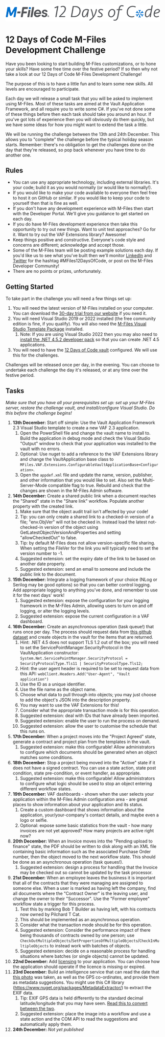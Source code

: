 ![12 Days of Code logo](lib/logo.png)

# 12 Days of Code M-Files Development Challenge

Have you been looking to start building M-Files customizations, or to hone your skills?  Have some free time over the festive period?  If so then why not take a look at our 12 Days of Code M-Files Development Challenge!

The purpose of this is to have a little fun and to learn some new skills.  All levels are encouraged to participate.

Each day we will release a small task that you will be asked to implement using M-Files.  Most of these tasks are aimed at the Vault Application Framework, and all require you to write some C#.  If you've not done some of these things before then each task should take you around an hour.  If you've got lots of experience then you will obviously do them quickly, but we have some ideas for how you might want to extend the task a little.

We will be running the challenge between the 13th and 24th December.  This allows you to "complete" the challenge before the typical holiday season starts.  Remember: there's no obligation to get the challenges done on the day that they're released, so pop back whenever you have time to do another one.

## Rules

* You can use any appropriate technology, including external libraries.  It's your code; build it as you would normally (or would like to normally!).
* If you would like to make your code available to everyone then feel free to host it on GitHub or similar.  If you would like to keep your code to yourself then that is fine as well.
* If you don't have any development experience with M-Files then start with the Developer Portal.  We'll give you guidance to get started on each day.
* If you do have M-Files development experience then take this opportunity to try out new things.  Want to unit test approaches?  Go for it.  Want to try out the VAF Extensions library? Awesome!
* Keep things positive and constructive.  Everyone's code style and concerns are different; acknowledge and accept those.
* Some of the M-Files team will be posting example solutions each day.  If you'd like us to see what you've built then we'll monitor <a href="https://www.linkedin.com/feed/hashtag/?keywords=MFiles12DaysOfCode">LinkedIn</a> and <a href="https://twitter.com/hashtag/MFiles12DaysOfCode">Twitter</a> for the hashtag #MFiles12DaysOfCode, or post on the M-Files Developer Community!
* There are no points or prizes, unfortunately.

## Getting Started

To take part in the challenge you will need a few things set up:

1. You will need the latest version of M-Files installed on your computer.  You can download the <a href="https://www.m-files.com/try-m-files/">30-day trial from our website</a> if you need it.
1. You will need Visual Studio 2019 or 2022 installed (the free community edition is fine, if you qualify).  You will also need the <a href="https://marketplace.visualstudio.com/items?itemName=M-Files.MFilesVisualStudioExtensions">M-Files Visual Studio Template Package</a> installed.
	1. Note: If you are using Visual Studio 2022 then you may also need to <a href="https://dotnet.microsoft.com/download/dotnet-framework/net452">install the .NET 4.5.2 developer pack</a> so that you can create .NET 4.5 applications.
1. You will need to have the <a href="vault-backup">12 Days of Code vault</a> configured.  We will use this for the challenges.

Challenges will be released once per day, in the evening.  You can choose to undertake each challenge the day it's released, or at any time over the festive period.

## Tasks

*Make sure that you have all your prerequisites set up: set up your M-Files server, restore the challenge vault, and install/configure Visual Studio.  Do this before the challenge begins!*

1. **13th December:** Start off simple: Use the Vault Application Framework 2.3 Visual Studio template to create a new VAF 2.3 application.
	1. Open the PowerShell file and change the vault name to install to.  Build the application in debug mode and check the Visual Studio "Output" window to check that your application was installed to the vault with no errors.
	1.	Optional: Use nuget to add a reference to the VAF Extensions library and change the VaultApplication base class to `MFiles.VAF.Extensions.ConfigurableVaultApplicationBase<Configuration>`. 
	1.	Open the `appdef.xml` file and update the name, version, publisher, and other information that you would like to set.  Also set the Multi-Server-Mode compatible flag to true.  Rebuild and check that the changes are shown in the M-Files Admin software.
1. **14th December:** Create a shared public link when a document reaches the "Shared" state in the "Share link" workflow. Populate another property with the created link.
	1. Make sure that the object audit trail isn't affected by your code!
	1. Tip: you can only create a shared link to a checked-in version of a file; "env.ObjVer" will not be checked in.  Instead load the latest not-checked-in version of the object using GetLatestObjectVersionAndProperties and setting "allowCheckedOut" to false.
	1. Tip: by default M-Files does not allow version-specific file sharing.  When setting the FileVer for the link you will typically need to set the version number to -1.
	1. Suggested extension: set the expiry date of the link to be based on another date property.
	1. Suggested extension: send an email to someone and include the public link to the document.
1. **15th December:** Integrate a logging framework of your choice (NLog or Serilog may be good options) so that you can better control logging.  Add appropriate logging to anything you've done, and remember to use it for the next days' work!
	1. Suggested extension: expose the configuration for your logging framework in the M-Files Admin, allowing users to turn on and off logging, or alter the logging levels.
	2. Suggested extension: expose the current configuration in a VAF dashboard.
1. **16th December:** Create an asynchronous operation (task queue!) that runs once per day.  The process should request data from [this github dataset](https://api.github.com/gists) and create objects in the vault for the items that are returned.
	1. Hint: .NET 4.5 does not support TLS 1.2 out of the box; you will need to set the ServicePointManager.SecurityProtocol in the VaultApplication constructor: `System.Net.ServicePointManager.SecurityProtocol = SecurityProtocolType.Tls11 | SecurityProtocolType.Tls12;`
	1. Hint: the user agent header is required to be set to request data from this API: `webClient.Headers.Add("User-Agent", "Vault application")`
	1. Use the ID as a unique identifier.
	1. Use the file name as the object name.
	1. Choose what data to pull through into objects; you may just choose to add the object's JSON into the description property.
	1. You may want to use the VAF Extensions for this!
	1. Consider what the appropriate transaction mode is for this operation.
	1. Suggested extension: deal with IDs that have already been imported.
	1. Suggested extension: enable the user to run the process on demand.
	1. Suggested extension: allow the user to customise the schedule that this runs on.
1. **17th December:** When a project moves into the "Project Agreed" state, generate a contract and project plan from the templates in the vault.
	1. Suggested extension: make this configurable!  Allow administrators to configure which documents should be generated when an object matches some conditions.
1. **18th December:** Stop a project being moved into the "Active" state if it does not have a signed contract.  You can use a state action, state post condition, state pre-condition, or event handler, as appropriate.
	1. Suggested extension: make this configurable!  Allow administrators to configure what logic should be used to stop an object entering different workflow states.
1. **19th December:** VAF dashboards - shown when the user selects your application within the M-Files Admin configuration area - are great places to show information about your application and its status.
	1. Create a custom dashboard that shows information about the application, your/your-company's contact details, and maybe even a logo or selfie.
	1. Optional: expose some basic statistics from the vault - how many invoices are not yet approved?  How many projects are active right now?
1. **20th December:** When an Invoice moves into the "Pending upload to finance" state, the PDF should be written to disk along with an XML file containing basic information such as the associated Purchase Order number, then the object moved to the next workflow state.  This should be done as an asynchronous operation (task queues!).
	1. Suggested extension: design a process for handling that the Invoice may be checked out so cannot be updated by the task processor.
1. **21st December:** When an employee leaves the business it is important that all of the contracts that they were managing are assigned to someone else.  When a user is marked as having left the company, find all documents where the "Contract Owner" is the leaving user, and change the owner to their "Successor".  Use the "Former employee" workflow state a trigger for this process. 
	1. Test this by marking Bob T Builder as having left, with his contracts now owned by Pilchard T Cat.
	1. This should be implemented as an asynchronous operation.
	1. Consider what the transaction mode should be for this operation.
	1. Suggested extension: Consider the performance impact of there being thousands of contracts owned by one person; use `CheckOutMultipleObjects`/`SetPropertiesOfMultipleObjects`/`CheckInMultipleObjects` to instead work with batches of objects.
	1. Suggested extension: decide on a reasonable process for handling situations where batches (or single objects) cannot be updated.
1. **22nd December:** Add [licensing](https://developer.m-files.com/Frameworks/Vault-Application-Framework/Licensing/) to your application.  You can choose how the application should operate if the licence is missing or expired.
1. **23rd December:** Build an intelligence service that can read the date that [this photo](lib/photo-for-exif-extraction.jpg) was taken, as well as the GPS co-ordinates, and provide them as metadata suggestions.  You might use this C# library (https://www.nuget.org/packages/MetadataExtractor/) to extract the EXIF data.
	1. Tip: EXIF GPS data is held differently to the standard decimal latitude/longitude that you may have seen.  [Read this to convert between the two](https://gis.stackexchange.com/questions/136925/how-to-parse-exif-gps-information-to-lat-lng-decimal-numbers).
	1. Suggested extension: place the image into a workflow and use a state action and the COM API to read the suggestions and automatically apply them.
1. **24th December:** *Not yet published*
